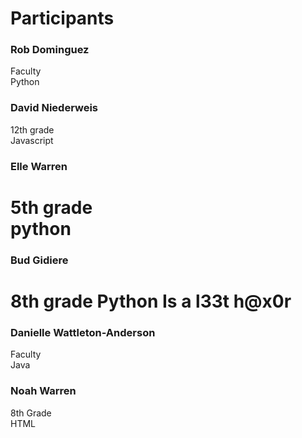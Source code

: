 # Participants
<!-- While all together in the CS room, enter your name at the bottom of this list -->
<!--
First and Last Name, with an h3 tag
Grade, with two spaces
Favorite language
-->
### Rob Dominguez
Faculty  
Python

### David Niederweis
12th grade  
Javascript  

### Elle Warren
5th grade  
python
=======
### Bud Gidiere
8th grade
Python
Is a l33t h@x0r
=======
### Danielle Wattleton-Anderson
Faculty  
Java

### Noah Warren
8th Grade  
HTML
